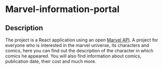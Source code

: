 # Marvel-information-portal
## Description
The project is a React application using an open [Marvel API](https://developer.marvel.com/). A project for everyone who is interested in the marvel universe, its characters and comics, here you can find out the description of the character in which comics he appeared. You will also find information about comics, publication date, their cost and much more.
